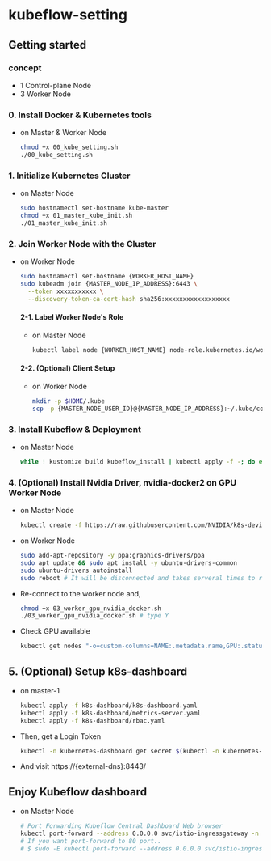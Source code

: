 # kubeflow-setting

## Getting started
### concept
  * 1 Control-plane Node
  * 3 Worker Node

### 0. Install Docker & Kubernetes tools
   - on Master & Worker Node
      ```sh
      chmod +x 00_kube_setting.sh
      ./00_kube_setting.sh
      ```

### 1. Initialize Kubernetes Cluster
  - on Master Node
    ```sh
    sudo hostnamectl set-hostname kube-master
    chmod +x 01_master_kube_init.sh
    ./01_master_kube_init.sh
    ```

### 2. Join Worker Node with the Cluster
  - on Worker Node
    ```sh
    sudo hostnamectl set-hostname {WORKER_HOST_NAME}
    sudo kubeadm join {MASTER_NODE_IP_ADDRESS}:6443 \
      --token xxxxxxxxxxx \
      --discovery-token-ca-cert-hash sha256:xxxxxxxxxxxxxxxxxx
    ```

    #### 2-1. Label Worker Node's Role
      - on Master Node
        ```sh
        kubectl label node {WORKER_HOST_NAME} node-role.kubernetes.io/worker=worker
        ```

    #### 2-2. (Optional) Client Setup
      - on Worker Node
        ```sh
        mkdir -p $HOME/.kube
        scp -p {MASTER_NODE_USER_ID}@{MASTER_NODE_IP_ADDRESS}:~/.kube/config ~/.kube/config
        ```

### 3. Install Kubeflow & Deployment
  - on Master Node
    ```sh
    while ! kustomize build kubeflow_install | kubectl apply -f -; do echo "Retrying to apply resources"; sleep 10; done
    ```

### 4. (Optional) Install Nvidia Driver, nvidia-docker2 on GPU Worker Node

  - on Master Node
    ```sh
    kubectl create -f https://raw.githubusercontent.com/NVIDIA/k8s-device-plugin/v0.10.0/nvidia-device-plugin.yml
    ```

  - on Worker Node
    ```sh
    sudo add-apt-repository -y ppa:graphics-drivers/ppa
    sudo apt update && sudo apt install -y ubuntu-drivers-common
    sudo ubuntu-drivers autoinstall
    sudo reboot # It will be disconnected and takes serveral times to reboot itself.
    ```

  - Re-connect to the worker node and,
    ```sh
    chmod +x 03_worker_gpu_nvidia_docker.sh
    ./03_worker_gpu_nvidia_docker.sh # type Y
    ```
  
  - Check GPU available
    ```sh
    kubectl get nodes "-o=custom-columns=NAME:.metadata.name,GPU:.status.allocatable.nvidia\.com/gpu"
    ```

## 5. (Optional) Setup k8s-dashboard
   * on master-1
      ```sh
      kubectl apply -f k8s-dashboard/k8s-dashboard.yaml
      kubectl apply -f k8s-dashboard/metrics-server.yaml
      kubectl apply -f k8s-dashboard/rbac.yaml
      ```

   * Then, get a Login Token
      ```sh
      kubectl -n kubernetes-dashboard get secret $(kubectl -n kubernetes-dashboard get sa/admin-user -o jsonpath="{.secrets[0].name}") -o go-template="{{.data.token | base64decode}}"
      ```
   * And visit https://{external-dns}:8443/ 


## Enjoy Kubeflow dashboard
  - on Master Node
    ```sh
    # Port Forwarding Kubeflow Central Dashboard Web browser 
    kubectl port-forward --address 0.0.0.0 svc/istio-ingressgateway -n istio-system 8080:80 &
    # If you want port-forward to 80 port..
    # $ sudo -E kubectl port-forward --address 0.0.0.0 svc/istio-ingressgateway -n istio-system 80:80 &
    ```